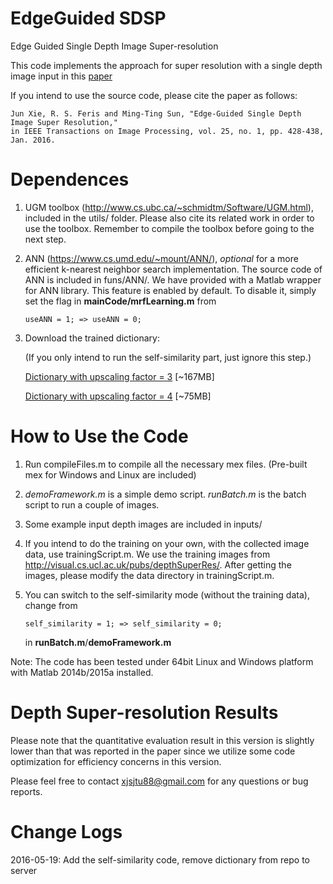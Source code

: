 EdgeGuided SDSP
=======================
Edge Guided Single Depth Image Super-resolution

This code implements the approach for super resolution with a single depth image input in this [paper](http://www.clairexie.org/resources/TIP16.pdf)

If you intend to use the source code, please cite the paper as follows:

```
Jun Xie, R. S. Feris and Ming-Ting Sun, "Edge-Guided Single Depth Image Super Resolution," 
in IEEE Transactions on Image Processing, vol. 25, no. 1, pp. 428-438, Jan. 2016.
```

Dependences
=======================
1. UGM toolbox (http://www.cs.ubc.ca/~schmidtm/Software/UGM.html), included in the utils/ folder. Please also cite its related work in order to use the toolbox. Remember to compile the toolbox before going to the next step. 


2. ANN (https://www.cs.umd.edu/~mount/ANN/), *optional* for a more efficient k-nearest neighbor search implementation. 
The source code of ANN is included in funs/ANN/. We have provided with a Matlab wrapper for ANN library. 
This feature is enabled by default. To disable it, simply set the flag in **mainCode/mrfLearning.m** from
	
	```
	useANN = 1; => useANN = 0;
	```

3. Download the trained dictionary:

	(If you only intend to run the self-similarity part, just ignore this step.)

	[Dictionary with upscaling factor = 3](http://www.clairexie.org/data/dictionaries/patchData_3_high.mat) [~167MB]

	[Dictionary with upscaling factor = 4](http://www.clairexie.org/data/dictionaries/patchData_4_high.mat) [~75MB]


How to Use the Code
=======================
1. Run compileFiles.m to compile all the necessary mex files. (Pre-built mex for Windows and Linux are included)

2. *demoFramework.m* is a simple demo script. *runBatch.m* is the batch script to run a couple of images.

4. Some example input depth images are included in inputs/

5. If you intend to do the training on your own, with the collected image data, use trainingScript.m. 
   We use the training images from http://visual.cs.ucl.ac.uk/pubs/depthSuperRes/. After getting the images, please modify the data directory in trainingScript.m.

6. You can switch to the self-similarity mode (without the training data), change from 

	```
	self_similarity = 1; => self_similarity = 0;
	```

	in **runBatch.m**/**demoFramework.m**

Note: The code has been tested under 64bit Linux and Windows platform with Matlab 2014b/2015a installed. 


Depth Super-resolution Results
=======================
Please note that the quantitative evaluation result in this version is slightly lower than that was reported in the paper since we utilize some code optimization for efficiency concerns in this version. 

Please feel free to contact xjsjtu88@gmail.com for any questions or bug reports.

Change Logs
=======================
2016-05-19: Add the self-similarity code, remove dictionary from repo to server


